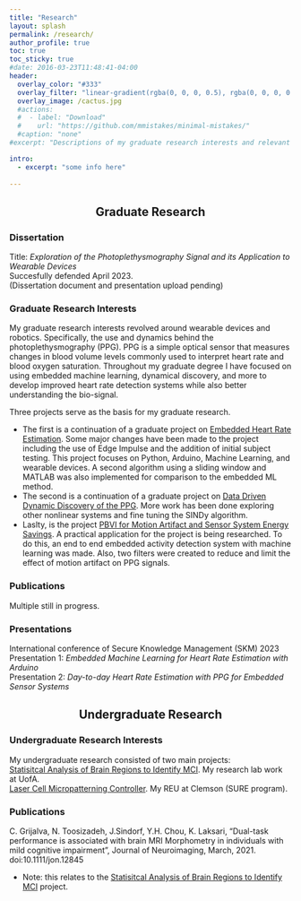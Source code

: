 ```yaml
---
title: "Research"
layout: splash
permalink: /research/
author_profile: true
toc: true
toc_sticky: true
#date: 2016-03-23T11:48:41-04:00
header:
  overlay_color: "#333"
  overlay_filter: "linear-gradient(rgba(0, 0, 0, 0.5), rgba(0, 0, 0, 0.5))"
  overlay_image: /cactus.jpg
  #actions:
  #  - label: "Download"
  #    url: "https://github.com/mmistakes/minimal-mistakes/"
  #caption: "none"
#excerpt: "Descriptions of my graduate research interests and relevant material."

intro: 
  - excerpt: "some info here"   
   
---
```


## <center> Graduate Research</center>
### Dissertation
Title: *Exploration of the Photoplethysmography Signal and its Application to Wearable Devices* <br>
Succesfully defended April 2023.<br>
(Dissertation document and presentation upload pending)

### Graduate Research Interests
My graduate research interests revolved around wearable devices and robotics. Specifically, the use and dynamics behind the photoplethysmography (PPG). PPG is a simple optical sensor that measures changes in blood volume levels commonly used to interpret heart rate and blood oxygen saturation. Throughout my graduate degree I have focused on using embedded machine learning, dynamical discovery, and more to develop improved heart rate detection systems while also better understanding the bio-signal. <br> 

Three projects serve as the basis for my graduate research. <br>
- The first is a continuation of a graduate project on [Embedded Heart Rate Estimation](/bmi598_page/). Some major changes have been made to the project including the use of Edge Impulse and the addition of initial subject testing. This project focuses on Python, Arduino, Machine Learning, and wearable devices. A second algorithm using a sliding window and MATLAB was also implemented for comparison to the embedded ML method. 
- The second is a continuation of a graduate project on [Data Driven Dynamic Discovery of the PPG](/egr608_page/). More work has been done exploring other nonlinear systems and fine tuning the SINDy algorithm. 
- Laslty, is the project [PBVI for Motion Artifact and Sensor System Energy Savings](/eee598lb_page/). A practical application for the project is being researched. To do this, an end to end embedded activity detection system with machine learning was made. Also, two filters were created to reduce and limit the effect of motion artifact on PPG signals. 

### Publications
Multiple still in progress. 
### Presentations
International conference of Secure Knowledge Management (SKM) 2023<br>
Presentation 1: *Embedded Machine Learning for Heart Rate Estimation with Arduino* <br>
Presentation 2: *Day-to-day Heart Rate Estimation with PPG for Embedded Sensor Systems* 

## <center> Undergraduate Research</center>
### Undergraduate Research Interests
My undergraduate research consisted of two main projects:<br> 
[Statisitcal Analysis of Brain Regions to Identify MCI](/undergradlab/). My research lab work at UofA. <br>
[Laser Cell Micropatterning Controller](/sure_page/). My REU at Clemson (SURE program). <br>

### Publications
C. Grijalva, N. Toosizadeh, J.Sindorf, Y.H. Chou, K. Laksari, “Dual-task performance is associated with brain
MRI Morphometry in individuals with mild cognitive impairment”, Journal of Neuroimaging, March, 2021.
doi:10.1111/jon.12845 <br> 
- Note: this relates to the [Statisitcal Analysis of Brain Regions to Identify MCI](/undergradlab/) project. 
